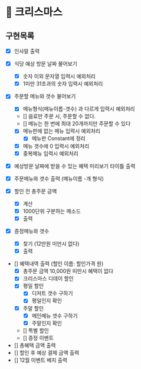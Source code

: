# 🎄 크리스마스

## 구현목록

- [x] 인사말 출력
- [x] 식당 예상 방문 날짜 물어보기

  - [x] 숫자 이외 문자열 입력시 예외처리
  - [x] 1미만 31초과의 숫자 입력시 예외처리

- [x] 주문할 메뉴와 갯수 물어보기
  - [x] 메뉴형식(메뉴이름-갯수) 과 다르게 입력시 예외처리
  - [] 음료만 주문 시, 주문할 수 없다.
  - [] 메뉴는 한 번에 최대 20개까지만 주문할 수 있다
  - [x] 메뉴판에 없는 메뉴 입력시 예외처리
    - [x] 메뉴판 Constant에 정리
  - [x] 메뉴 갯수에 0 입력시 예외처리
  - [x] 중복메뉴 입력시 예외처리
- [x] 예상방문 날짜에 받을 수 있는 혜택 미리보기 타이틀 출력
- [x] 주문메뉴와 갯수 출력 (메뉴이름 -개 형식)
- [x] 할인 전 총주문 금액
  - [x] 계산
  - [x] 1000단위 구분하는 메소드
  - [x] 출력
- [x] 증정메뉴와 갯수
  - [x] 찾기 (12만원 미만시 없다)
  - [x] 출력
- [] 혜택내역 출력 (할인 이름: 할인가격 원)
  - [x] 총주문 금액 10,000원 미만시 혜택이 없다
  - [x] 크리스마스 디데이 할인
  - [x] 평일 할인
    - [x] 디저트 갯수 구하기
    - [x] 평일인지 확인
  - [x] 주말 할인
    - [x] 메인메뉴 갯수 구하기
    - [x] 주말인지 확인
  - [] 특별 할인
  - [] 증정 이벤트
- [] 총혜택 금액 출력
- [] 할인 후 예상 결제 금액 출력
- [] 12월 이벤트 배지 출력
